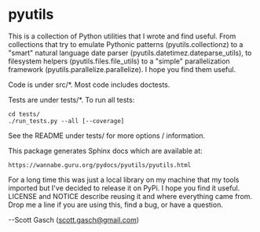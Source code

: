 # pyutils

This is a collection of Python utilities that I wrote and find useful.
From collections that try to emulate Pythonic patterns
(pyutils.collectionz) to a "smart" natural language date parser
(pyutils.datetimez.dateparse_utils), to filesystem helpers
(pyutils.files.file_utils) to a "simple" parallelization framework
(pyutils.parallelize.parallelize).  I hope you find them useful.

Code is under src/*.  Most code includes doctests.

Tests are under tests/*.  To run all tests:

    cd tests/
    ./run_tests.py --all [--coverage]

See the README under tests/ for more options / information.

This package generates Sphinx docs which are available at:

    https://wannabe.guru.org/pydocs/pyutils/pyutils.html

For a long time this was just a local library on my machine that
my tools imported but I've decided to release it on PyPi.  I hope
you find it useful.  LICENSE and NOTICE describe reusing it and
where everything came from.  Drop me a line if you are using this,
find a bug, or have a question.

  --Scott Gasch (scott.gasch@gmail.com)

